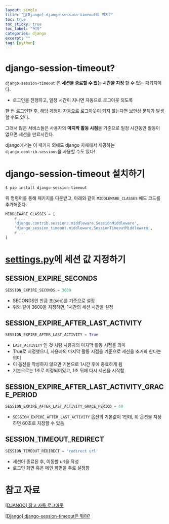 ```yaml
---
layout: single
title: "📘[Django] django-session-timeout이 뭐지?"
toc: true
toc_sticky: true
toc_label: "목차"
categories: django
excerpt: ""
tag: [python]
---
```


# django-session-timeout?

`django-session-timeout` 은 **세션을 종료할 수 있는 시간을 지정** 할 수 있는 패키지이다.

- 로그인을 진행하고, 일정 시간이 지나면 자동으로 로그아웃 되도록

한 번 로그인한 후, 해당 계정이 자동으로 로그아웃이 되지 않는다면 보안상 문제가 발생할 수도 있다.

그래서 많은 서비스들은 사용자의 **마지막 활동 시점**을 기준으로 일정 시간동안 활동이 없으면 세션을 만료시킨다.

django에서는 이 패키지 외에도 django 자체에서 제공하는 `django.contrib.sessions`을 사용할 수도 있다!

# django-session-timeout 설치하기

```python
$ pip install django-session-timeout
```

위 명령어를 통해 패키지를 다운받고, 아래와 같이 `MIDDLEWARE_CLASSES` 에도 코드를 추가해준다.

```python
MIDDLEWARE_CLASSES = [
    # ...
    'django.contrib.sessions.middleware.SessionMiddleware',
    'django_session_timeout.middleware.SessionTimeoutMiddleware',
    # ...
]
```

# [settings.py](http://settings.py)에 세션 값 지정하기

## SESSION_EXPIRE_SECONDS

```python
SESSION_EXPIRE_SECONDS = 3600
```

- SECONDS인 만큼 초(sec)를 기준으로 설정
- 위와 같이 3600을 지정하면, 1시간의 세션 시간을 설정

## SESSION_EXPIRE_AFTER_LAST_ACTIVITY

```python
SESSION_EXPIRE_AFTER_LAST_ACTIVITY = True
```

- `LAST_ACTIVITY` 인 것 처럼 사용자의 마지막 활동 시점을 의미
- True로 지정했으니, 사용자의 마지막 활동 시점을 기준으로 세션을 초기화 한다는 의미
- 이 옵션을 작성하지 않으면 기본으로 1시간 후에 종료하게 됨
- 기본으로는 1초로 지정되어있고, 1초 뒤에 다시 세션을 시작함

## SESSION_EXPIRE_AFTER_LAST_ACTIVITY_GRACE_PERIOD

```python
SESSION_EXPIRE_AFTER_LAST_ACTIVITY_GRACE_PERIOD = 60
```

- `SESSION_EXPIRE_AFTER_LAST_ACTIVITY` 옵션의 기본값이 1인데, 위 옵션을 지정하면 60초로 지정할 수 있음

## SESSION_TIMEOUT_REDIRECT

```python
SESSION_TIMEOUT_REDIRECT = 'redirect url'
```

- 세션이 종료된 후, 이동할 url을 작성
- 로그인 화면 혹은 메인 화면을 주로 설정함

# 참고 자료

[[DJANGO] 장고 자동 로그아웃](https://ssilook.tistory.com/entry/Django장고-자동-로그아웃)

[[Django] django-session-timeout은 뭐야?](https://hangjastar.tistory.com/204)